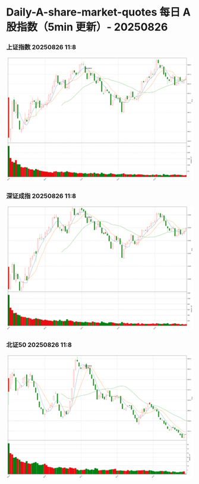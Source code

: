 
# Daily-A-share-market-quotes 每日 A 股指数（5min 更新）- 20250826

### 上证指数 20250826 11:8
![](./fig/2025/8/20250826-sh000001.png)

### 深证成指 20250826 11:8
![](./fig/2025/8/20250826-sz399001.png)

### 北证50 20250826 11:8
![](./fig/2025/8/20250826-bj899050.png)
